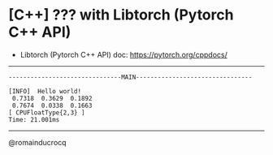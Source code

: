 # [C++] ??? with Libtorch (Pytorch C++ API)

- Libtorch (Pytorch C++ API) doc: https://pytorch.org/cppdocs/

****

```
-------------------------------MAIN--------------------------------

[INFO]  Hello world!
 0.7318  0.3629  0.1892
 0.7674  0.0338  0.1663
[ CPUFloatType{2,3} ]
Time: 21.001ms
```

****

@romainducrocq
